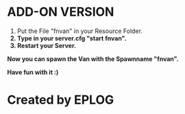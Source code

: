 # ADD-ON VERSION

1. Put the File "fnvan" in your Resource Folder.<b>
2. Type in your server.cfg "start fnvan".<b>
3. Restart your Server.<b>

Now you can spawn the Van with the Spawnname "fnvan".

Have fun with it :)



# Created by EPLOG

